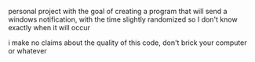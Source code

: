 personal project with the goal of creating a program that will send a windows notification, with the time slightly randomized so I don't know exactly when it will occur

i make no claims about the quality of this code, don't brick your computer or whatever
